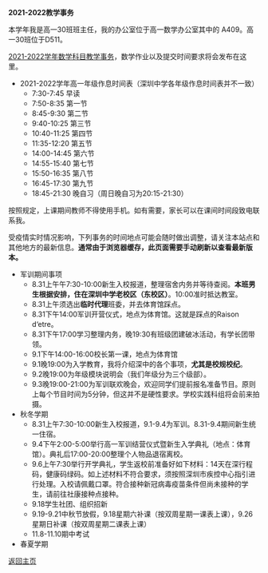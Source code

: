 **2021-2022教学事务**

本学年我是高一30班班主任，我的办公室位于高一数学办公室其中的 A409。高一30班位于D511。

[2021-2022学年数学科目教学事务](https://qiuszms.github.io/2021-2022math)，数学作业以及提交时间要求将会发布在这里。

* 2021-2022学年高一年级作息时间表（深圳中学各年级作息时间表并不一致）
  * 7:30-7:45 早读
  * 7:50-8:35 第一节
  * 8:45-9:30 第二节
  * 9:40-10:25 第三节
  * 10:40-11:25 第四节
  * 11:35-12:20 第五节
  * 14:00-14:45 第六节
  * 14:55-15:40 第七节
  * 15:50-16:35 第八节
  * 16:45-17:30 第九节
  * 18:45-21:30 晚自习（周日晚自习为20:15-21:30）

按照规定，上课期间教师不得使用手机。如有需要，家长可以在课间时间段致电联系我。

受疫情实时情况影响，下列事务的时间地点可能会随时做出调整，请关注本站点和其他地方的最新信息。**通常由于浏览器缓存，此页面需要手动刷新以查看最新版本。**

* 军训期间事项
  * 8.31上午午7:30-10:00新生入校报道，整理宿舍内务并等待查阅。**本班男生根据安排，住在深圳中学老校区（东校区）**。10:00准时抵达教室。
  * 8.31上午须选出**临时代理**班委，并去体育馆踩点。
  * 8.31下午14:00军训开营仪式，地点为体育馆。这就是踩点的Raison d‘etre。
  * 8.31下午17:00学习整理内务，晚19:30有班级团建破冰活动，有学长团带领。
  * 9.1下午14:00-16:00校长第一课，地点为体育馆
  * 9.1晚19:00为入学教育，我将介绍深中的各个事项，**尤其是校规校纪**。
  * 9.2晚19:00为年级模块说明会（我们年级分为三个级部）。
  * 9.3晚19:00-21:00为军训联欢晚会，欢迎同学们提前报名准备节目。原则上每个节目时间为5分钟，但这并不是硬性要求。学校实践科组将会前来拍摄。
* 秋冬学期
  * 8.31上午7:30-10:00新生入校报道，9.1-9.4为军训。8.31-9.4期间新生统一住宿。
  * 9.4下午2:00-5:00举行高一军训结营仪式暨新生入学典礼（地点：体育馆）。典礼后17:00-20:00整理个人物品退宿离校。
  * 9.6上午7:30举行开学典礼，学生返校前准备好如下材料：14天在深行程码，健康码绿码。如上述材料不符合要求，须按照深圳市疾控中心指引进行处理。入校请佩戴口罩。符合接种新冠病毒疫苗条件但尚未接种的学生，请前往社康接种点接种。
  * 9.18学生社团、组织招新
  * 9.19-9.21中秋节放假，9.18星期六补课（按双周星期一课表上课），9.26星期日补课（按双周星期二课表上课）
  * 11.8-11.10期中考试
* 春夏学期


[返回主页](https://qiuszms.github.io)
